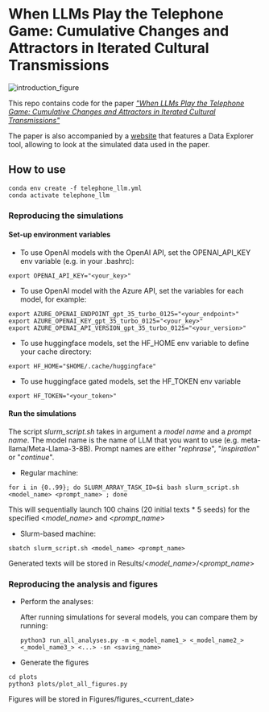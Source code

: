 # When LLMs Play the Telephone Game: Cumulative Changes and Attractors in Iterated Cultural Transmissions
![introduction_figure](https://github.com/jeremyperez2/TelephoneGameLLM/assets/152488508/6ec97899-f8fd-48bd-a5da-d8fac458bfe8)

This repo contains code for the paper [_"When LLMs Play the Telephone Game: Cumulative Changes and Attractors in Iterated Cultural Transmissions"_](https://sites.google.com/view/telephone-game-llm)

The paper is also accompanied by a [website](https://sites.google.com/view/telephone-game-llm) that features a Data Explorer tool, allowing to look at the simulated data used in the paper. 

## How to use
```
conda env create -f telephone_llm.yml
conda activate telephone_llm
```

### Reproducing the simulations

#### Set-up environment variables

- To use OpenAI models with the OpenAI API, set the OPENAI_API_KEY env variable (e.g. in your .bashrc):
```
export OPENAI_API_KEY="<your_key>"
```

- To use OpenAI model with the Azure API, set the variables for each model, for example:
```
export AZURE_OPENAI_ENDPOINT_gpt_35_turbo_0125="<your_endpoint>"
export AZURE_OPENAI_KEY_gpt_35_turbo_0125="<your_key>"
export AZURE_OPENAI_API_VERSION_gpt_35_turbo_0125="<your_version>"
```
- To use huggingface models, set the HF_HOME env variable to define your cache directory:

```
export HF_HOME="$HOME/.cache/huggingface"
```

- To use huggingface gated models, set the HF_TOKEN env variable

```
export HF_TOKEN="<your_token>"
```


#### Run the simulations

The script _slurm_script.sh_ takes in argument a _model name_ and a _prompt name_. The model name is the name of LLM that you want to use (e.g. meta-llama/Meta-Llama-3-8B). Prompt names are either "_rephrase_", "_inspiration_" or "_continue_". 

- Regular machine:
```
for i in {0..99}; do SLURM_ARRAY_TASK_ID=$i bash slurm_script.sh <model_name> <prompt_name> ; done
```
This will sequentially launch 100 chains (20 initial texts * 5 seeds) for the specified <_model_name_> and <_prompt_name_>


- Slurm-based machine:
```
sbatch slurm_script.sh <model_name> <prompt_name>
```

Generated texts will be stored in Results/<_model_name_>/<_prompt_name_>

### Reproducing the analysis and figures

- Perform the analyses:
  
  After running simulations for several models, you can compare them by running:
  
  ```
  python3 run_all_analyses.py -m <_model_name1_> <_model_name2_> <_model_name3_> <...> -sn <saving_name>
  ```

- Generate the figures
 ```
cd plots
python3 plots/plot_all_figures.py
 ```
Figures will be stored in Figures/figures_<current_date>




